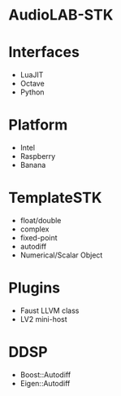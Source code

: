 # AudioLAB-STK

# Interfaces
* LuaJIT
* Octave
* Python

# Platform
* Intel
* Raspberry
* Banana

# TemplateSTK
* float/double
* complex
* fixed-point
* autodiff
* Numerical/Scalar Object

# Plugins
* Faust LLVM class
* LV2 mini-host

# DDSP
* Boost::Autodiff
* Eigen::Autodiff





